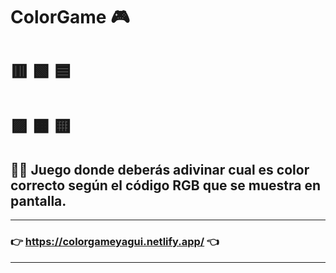 # ColorGame 🎮
# 🟥 🟩 🟦
# 🟪 🟧 🟨
## 👨‍💻 Juego donde deberás adivinar cual es color correcto según el código RGB que se muestra en pantalla.
---------------------------------------------------------------------------------------
### 👉 https://colorgameyagui.netlify.app/ 👈
---------------------------------------------------------------------------------------
